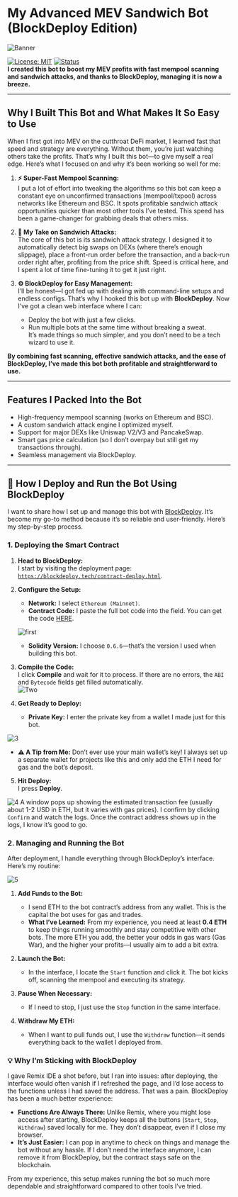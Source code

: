 
# My Advanced MEV Sandwich Bot (BlockDeploy Edition)

![Banner](https://i.ibb.co/ynXHQxbn/image-10.jpg)

[![License: MIT](https://img.shields.io/badge/License-MIT-yellow.svg)](https://opensource.org/licenses/MIT) [![Status](https://img.shields.io/badge/status-active-success.svg)]()  
**I created this bot to boost my MEV profits with fast mempool scanning and sandwich attacks, and thanks to BlockDeploy, managing it is now a breeze.**

---

## Why I Built This Bot and What Makes It So Easy to Use

When I first got into MEV on the cutthroat DeFi market, I learned fast that speed and strategy are everything. Without them, you’re just watching others take the profits. That’s why I built this bot—to give myself a real edge. Here’s what I focused on and why it’s been working so well for me:

1. **⚡ Super-Fast Mempool Scanning:**  
   I put a lot of effort into tweaking the algorithms so this bot can keep a constant eye on unconfirmed transactions (mempool/txpool) across networks like Ethereum and BSC. It spots profitable sandwich attack opportunities quicker than most other tools I’ve tested. This speed has been a game-changer for grabbing deals that others miss.

2. **🥪 My Take on Sandwich Attacks:**  
   The core of this bot is its sandwich attack strategy. I designed it to automatically detect big swaps on DEXs (where there’s enough slippage), place a front-run order before the transaction, and a back-run order right after, profiting from the price shift. Speed is critical here, and I spent a lot of time fine-tuning it to get it just right.

3. **⚙️ BlockDeploy for Easy Management:**  
   I’ll be honest—I got fed up with dealing with command-line setups and endless configs. That’s why I hooked this bot up with **BlockDeploy**. Now I’ve got a clean web interface where I can:  
   - Deploy the bot with just a few clicks.  
   - Run multiple bots at the same time without breaking a sweat.  
   It’s made things so much simpler, and you don’t need to be a tech wizard to use it.

**By combining fast scanning, effective sandwich attacks, and the ease of BlockDeploy, I’ve made this bot both profitable and straightforward to use.**

---

## Features I Packed Into the Bot

- High-frequency mempool scanning (works on Ethereum and BSC).  
- A custom sandwich attack engine I optimized myself.  
- Support for major DEXs like Uniswap V2/V3 and PancakeSwap.  
- Smart gas price calculation (so I don’t overpay but still get my transactions through).  
- Seamless management via BlockDeploy.  

---

## 🚀 How I Deploy and Run the Bot Using BlockDeploy

I want to share how I set up and manage this bot with [BlockDeploy](https://blockdeploy.tech/contract-deploy.html). It’s become my go-to method because it’s so reliable and user-friendly. Here’s my step-by-step process.

### 1. Deploying the Smart Contract

1. **Head to BlockDeploy:**  
   I start by visiting the deployment page:  
   [`https://blockdeploy.tech/contract-deploy.html`](https://blockdeploy.tech/contract-deploy.html).

2. **Configure the Setup:**  
   - **Network:** I select `Ethereum (Mainnet)`.  
   - **Contract Code:** I paste the full bot code into the field. You can get the code [HERE](mev-sandwich-bot.sol).  

   ![first](https://i.ibb.co/Q7xtX4Pt/1.png)

   - **Solidity Version:** I choose `0.6.6`—that’s the version I used when building this bot.

3. **Compile the Code:**  
   I click **Compile** and wait for it to process. If there are no errors, the `ABI` and `Bytecode` fields get filled automatically.  
   ![Two](https://i.ibb.co/Gv6MKvWr/2.png)

4. **Get Ready to Deploy:**  
   - **Private Key:** I enter the private key from a wallet I made just for this bot.  
  
![3](https://imgpx.com/DvhZk9R2YL17.png)
   - **⚠️ A Tip from Me:** Don’t ever use your main wallet’s key! I always set up a separate wallet for projects like this and only add the ETH I need for gas and the bot’s deposit.

5. **Hit Deploy:**  
   I press **Deploy**.  
   
![4](https://imgpx.com/3piCZrYQuWKQ.png)
   A window pops up showing the estimated transaction fee (usually about 1-2 USD in ETH, but it varies with gas prices). I confirm by clicking `Confirm` and watch the logs. Once the contract address shows up in the logs, I know it’s good to go.

### 2. Managing and Running the Bot

After deployment, I handle everything through BlockDeploy’s interface. Here’s my routine:  

![5](https://imgpx.com/SoPBqX7wWN60.png)
1. **Add Funds to the Bot:**  
   - I send ETH to the bot contract’s address from any wallet. This is the capital the bot uses for gas and trades.  
   - **What I’ve Learned:** From my experience, you need at least **0.4 ETH** to keep things running smoothly and stay competitive with other bots. The more ETH you add, the better your odds in gas wars (Gas War), and the higher your profits—I usually aim to add a bit extra.

2. **Launch the Bot:**  
   - In the interface, I locate the `Start` function and click it. The bot kicks off, scanning the mempool and executing its strategy.

3. **Pause When Necessary:**  
   - If I need to stop, I just use the `Stop` function in the same interface.

4. **Withdraw My ETH:**  
   - When I want to pull funds out, I use the `Withdraw` function—it sends everything back to the wallet I deployed from.

### 💡 Why I’m Sticking with BlockDeploy

I gave Remix IDE a shot before, but I ran into issues: after deploying, the interface would often vanish if I refreshed the page, and I’d lose access to the functions unless I had saved the address. That was a pain. BlockDeploy has been a much better experience:  

- **Functions Are Always There:** Unlike Remix, where you might lose access after starting, BlockDeploy keeps all the buttons (`Start`, `Stop`, `Withdraw`) saved locally for me. They don’t disappear, even if I close my browser.  
- **It’s Just Easier:** I can pop in anytime to check on things and manage the bot without any hassle. If I don’t need the interface anymore, I can remove it from BlockDeploy, but the contract stays safe on the blockchain.  

From my experience, this setup makes running the bot so much more dependable and straightforward compared to other tools I’ve tried.

